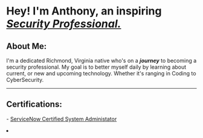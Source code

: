 
<h1>Hey! I'm Anthony, an inspiring <a href="https://www.linkedin.com/in/theantwest/"> <i>Security Professional.</i></a></h1>

<h2>About Me:</h2>

<p>I'm a dedicated Richmond, Virginia native who's on a <i><b>journey</b></i> to becoming a security professional. My goal is to better myself daily by learning about current, or new and upcoming technology. Whether it's ranging in Coding to CyberSecurity.</p>

<hr><h2>Certifications:</h2></hr>

<p>- <a href="https://www.linkedin.com/in/theantwest/details/certifications/1708528509113/single-media-viewer/?profileId=ACoAABRzKdEBOoypPD9mQ8f7GfaK80HISQcEgmk">ServiceNow Certified System Administator</a></p>

<li>





  
</li>
